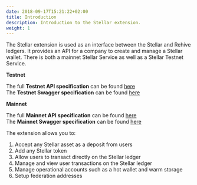```yaml
---
date: 2018-09-17T15:21:22+02:00
title: Introduction
description: Introduction to the Stellar extension.
weight: 1
---
```


The Stellar extension is used as an interface between the Stellar and Rehive ledgers. It provides an API for a company to create and manage a Stellar wallet. There is both a mainnet Stellar Service as well as a Stellar Testnet Service.

<strong>Testnet</strong>

<aside class="notice">
The full <strong>Testnet API specification</strong> can be found <a href="https://stellar-testnet.services.rehive.io/redoc/">here</a>
</aside>

<aside class="notice">
The <strong>Testnet Swagger specification</strong> can be found <a href="https://stellar-testnet.services.rehive.io/swagger/">here</a>
</aside>

<strong>Mainnet</strong>

<aside class="notice">
The full <strong>Mainnet API specification</strong> can be found <a href="https://stellar.services.rehive.io/redoc/">here</a>
</aside>

<aside class="notice">
The <strong>Mainnet Swagger specification</strong> can be found <a href="https://stellar.services.rehive.io/swagger/">here</a>
</aside>

The extension allows you to:

1. Accept any Stellar asset as a deposit from users
2. Add any Stellar token
3. Allow users to transact directly on the Stellar ledger
4. Manage and view user transactions on the Stellar ledger
5. Manage operational accounts such as a hot wallet and warm storage
6. Setup federation addresses
